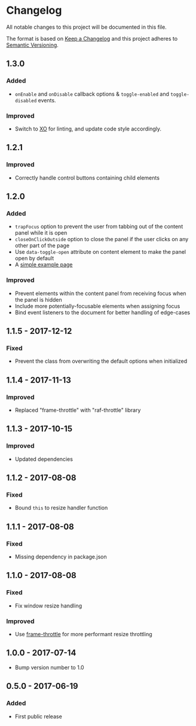 # Changelog

All notable changes to this project will be documented in this file.

The format is based on [Keep a Changelog](http://keepachangelog.com/en/1.0.0/)
and this project adheres to
[Semantic Versioning](http://semver.org/spec/v2.0.0.html).

## 1.3.0

### Added

* `onEnable` and `onDisable` callback options & `toggle-enabled` and `toggle-disabled` events.

### Improved

* Switch to [XO](https://github.com/xojs/xo) for linting, and update code style accordingly.

## 1.2.1

### Improved

* Correctly handle control buttons containing child elements

## 1.2.0

### Added

* `trapFocus` option to prevent the user from tabbing out of the content panel while it is open
* `closeOnClickOutside` option to close the panel if the user clicks on any other part of the page
* Use `data-toggle-open` attribute on content element to make the panel open by default
* A [simple example page](https://github.com/elivz/accessible-toggle/blob/master/examples/index.html)

### Improved

* Prevent elements within the content panel from receiving focus when the panel is hidden
* Include more potentially-focusable elements when assigning focus
* Bind event listeners to the document for better handling of edge-cases

## 1.1.5 - 2017-12-12

### Fixed

* Prevent the class from overwriting the default options when initialized

## 1.1.4 - 2017-11-13

### Improved

* Replaced "frame-throttle" with "raf-throttle" library

## 1.1.3 - 2017-10-15

### Improved

* Updated dependencies

## 1.1.2 - 2017-08-08

### Fixed

* Bound `this` to resize handler function

## 1.1.1 - 2017-08-08

### Fixed

* Missing dependency in package.json

## 1.1.0 - 2017-08-08

### Fixed

* Fix window resize handling

### Improved

* Use [frame-throttle](https://github.com/pelotoncycle/frame-throttle) for more
  performant resize throttling

## 1.0.0 - 2017-07-14

* Bump version number to 1.0

## 0.5.0 - 2017-06-19

### Added

* First public release

